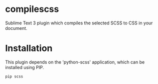 # compilescss
Sublime Text 3 plugin which compiles the selected SCSS to CSS in your document.

# Installation
This plugin depends on the 'python-scss' application, which can be installed using PIP.
```
pip scss
```
